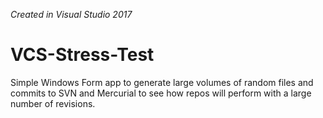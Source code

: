 *Created in Visual Studio 2017*

# VCS-Stress-Test
Simple Windows Form app to generate large volumes of random files and commits to SVN and Mercurial to see how repos will perform with a large number of revisions.

